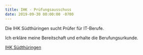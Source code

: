```yaml
---
title: IHK - Prüfungsausschuss
date: 2019-09-30 00:00:00 -0700
---
```


Die IHK Südthüringen sucht Prüfer für IT-Berufe.

Ich erkläre meine Bereitschaft und erhalte die Berufungsurkunde.

[IHK Südthüringen](https://www.suhl.ihk.de/)
